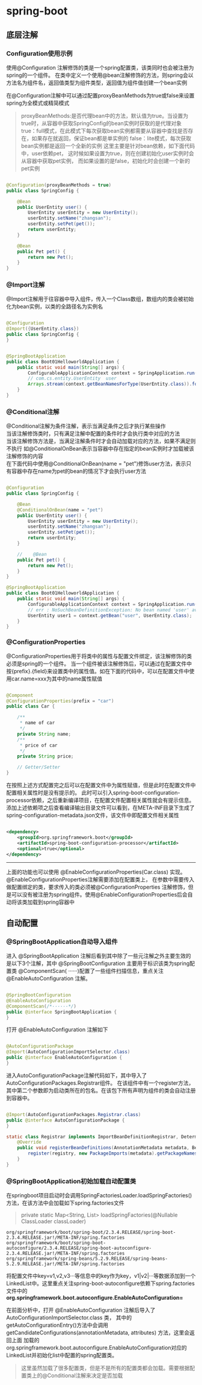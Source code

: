 # spring-boot

## 底层注解

### Configuration使用示例

使用@Configuration 注解修饰的类是一个spring配置类，该类同时也会被注册为spring的一个组件。
在类中定义一个使用@bean注解修饰的方法，则spring会以方法名为组件名，返回值类型为组件类型，返回值为组件值创建一个bean实例

在@Configuration注解中可以通过配置proxyBeanMethods为true或false来设置spring为全模式或精简模式
> proxyBeanMethods:是否代理bean中的方法，默认值为true。当设置为true时，从容器中获取SpringConfig的bean实例时获取的是代理对象
> true：full模式，在此模式下每次获取bean实例都需要从容器中查找是否存在，如果存在就返回，保证bean都是单实例的
> false：lite模式，每次获取bean实例都是返回一个全新的实例
> 这里主要是针对bean依赖，如下面代码中，user依赖pet，
> 这时候如果设置为true，则在创建初始化user实例时会从容器中获取pet实例，
> 而如果设置的是false，初始化时会创建一个新的pet实例

```java

@Configuration(proxyBeanMethods = true)
public class SpringConfig {

    @Bean
    public UserEntity user() {
        UserEntity userEntity = new UserEntity();
        userEntity.setName("zhangsan");
        userEntity.setPet(pet());
        return userEntity;
    }

    @Bean
    public Pet pet() {
        return new Pet();
    }
}
```

### @Import注解

@Import注解用于往容器中导入组件，传入一个Class数组，数组内的类会被初始化为bean实例，以类的全路径名为实例名

```java

@Configuration
@Import({UserEntity.class})
public class SpringConfig {
}
```

```java

@SpringBootApplication
public class Boot01HelloworldApplication {
    public static void main(String[] args) {
        ConfigurableApplicationContext context = SpringApplication.run(Boot01HelloworldApplication.class, args);
        // com.cs.entity.UserEntity  user
        Arrays.stream(context.getBeanNamesForType(UserEntity.class)).forEach(System.out::println);
    }
}
```

### @Conditional注解

@Conditional注解为条件注解，表示当满足条件之后才执行某些操作  
当该注解修饰类时，只有满足注解中配置的条件时才会执行类中对应的方法   
当该注解修饰方法是，当满足注解条件时才会自动加载对应的方法，如果不满足则不执行 如@ConditionalOnBean表示当容器中存在指定的bean实例时才加载被该注解修饰的内容   
在下面代码中使用@ConditionalOnBean(name = "pet")修饰user方法，表示只有容器中存在name为pet的bean的情况下才会执行user方法

```java

@Configuration
public class SpringConfig {

    @Bean
    @ConditionalOnBean(name = "pet")
    public UserEntity user() {
        UserEntity userEntity = new UserEntity();
        userEntity.setName("zhangsan");
        userEntity.setPet(pet());
        return userEntity;
    }

    //    @Bean
    public Pet pet() {
        return new Pet();
    }
}

@SpringBootApplication
public class Boot01HelloworldApplication {
    public static void main(String[] args) {
        ConfigurableApplicationContext context = SpringApplication.run(Boot01HelloworldApplication.class, args);
        // err : NoSuchBeanDefinitionException: No bean named 'user' available
        UserEntity user1 = context.getBean("user", UserEntity.class);
    }
}
```

### @ConfigurationProperties

@ConfigurationProperties用于将类中的属性与配置文件绑定，该注解修饰的类必须是spring的一个组件。
当一个组件被该注解修饰后，可以通过在配置文件中按{prefix}.{field}来设置类中的属性值。如在下面的代码中，可以在配置文件中使用car.name=xxx为其中的name属性赋值

```java

@Component
@ConfigurationProperties(prefix = "car")
public class Car {

    /**
     * name of car
     */
    private String name;
    /**
     * price of car
     */
    private String price;

    // Getter/Setter
}
```
在按照上述方式配置完之后可以在配置文件中为属性赋值，但是此时在配置文件中配置相关属性时是没有提示的。
此时可以引入spring-boot-configuration-processor依赖，之后重新编译项目，在配置文件配置相关属性就会有提示信息。
添加上述依赖项之后查看编译输出目录文件可以看到，在META-INF目录下生成了spring-configuration-metadata.json文件，该文件中即配置文件相关属性
```xml

<dependency>
    <groupId>org.springframework.boot</groupId>
    <artifactId>spring-boot-configuration-processor</artifactId>
    <optional>true</optional>
</dependency>
```
---
上面的功能也可以使用 @EnableConfigurationProperties(Car.class) 实现。@EnableConfigurationProperties注解需要添加在配置类上，
在参数中需要传入做配置绑定的类，要求传入的类必须被@ConfigurationProperties
注解修饰，但是可以没有被注册为spring组件。使用@EnableConfigurationProperties后会自动将该类加载到spring容器中

## 自动配置

### @SpringBootApplication自动导入组件

进入 @SpringBootApplication 注解后看到其中除了一些元注解之外主要生效的是以下3个注解，其中 @SpringBootConfiguration 主要用于标识该类为spring配置类 @ComponentScan(
······)配置了一些组件扫描信息，重点关注 @EnableAutoConfiguration 注解。

```java

@SpringBootConfiguration
@EnableAutoConfiguration
@ComponentScan(/*······*/)
public @interface SpringBootApplication {
}
```

打开 @EnableAutoConfiguration 注解如下

```java

@AutoConfigurationPackage
@Import(AutoConfigurationImportSelector.class)
public @interface EnableAutoConfiguration {
}
```

进入AutoConfigurationPackage注解代码如下，其中导入了AutoConfigurationPackages.Registrar组件。 
在该组件中有一个register方法，其中第二个参数即为启动类所在的包名。在该包下所有声明为组件的类会自动注册到容器中。

```java

@Import(AutoConfigurationPackages.Registrar.class)
public @interface AutoConfigurationPackage {
}
```

```java
static class Registrar implements ImportBeanDefinitionRegistrar, DeterminableImports {
    @Override
    public void registerBeanDefinitions(AnnotationMetadata metadata, BeanDefinitionRegistry registry) {
        register(registry, new PackageImports(metadata).getPackageNames().toArray(new String[0]));
    }
}
```

### @SpringBootApplication初始加载自动配置类
在springboot项目启动时会调用SpringFactoriesLoader.loadSpringFactories()方法，在该方法中会加载如下spring.factories文件
> private static Map<String, List<String>> loadSpringFactories(@Nullable ClassLoader classLoader)
```
org/springframework/boot/spring-boot/2.3.4.RELEASE/spring-boot-2.3.4.RELEASE.jar!/META-INF/spring.factories
org/springframework/boot/spring-boot-autoconfigure/2.3.4.RELEASE/spring-boot-autoconfigure-2.3.4.RELEASE.jar!/META-INF/spring.factories
org/springframework/spring-beans/5.2.9.RELEASE/spring-beans-5.2.9.RELEASE.jar!/META-INF/spring.factories
```

将配置文件中key=v1,v2,v3···等信息中的key作为key，v1|v2|···等数据添加到一个LinkedList中。这里重点关注spring-boot-autoconfigure依赖下spring.factories文件中的 **org.springframework.boot.autoconfigure.EnableAutoConfiguration=** 

在前面分析中，打开 @EnableAutoConfiguration 注解后导入了 AutoConfigurationImportSelector.class 类，
其中的getAutoConfigurationEntry()方法中会调用 getCandidateConfigurations(annotationMetadata, attributes) 方法，这里会返回上面
加载的org.springframework.boot.autoconfigure.EnableAutoConfiguration对应的LinkedList并初始化list中配置的spring配置类。
> 这里虽然加载了很多配置类，但是不是所有的配置类都会加载。需要根据配置类上的@Conditional注解来决定是否加载
